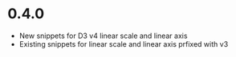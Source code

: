 # 0.4.0
* New snippets for D3 v4 linear scale and linear axis
* Existing snippets for linear scale and linear axis prfixed with v3